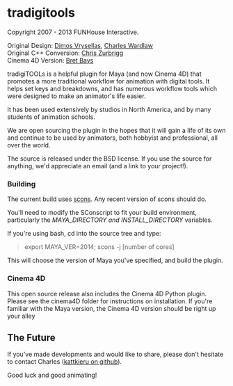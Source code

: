 tradigitools
============

Copyright 2007 - 2013 FUNHouse Interactive.

Original Design: [Dimos Vrysellas](http://www.circusink.com/), [Charles Wardlaw](http://www.sugarandcyanide.com/)  
Original C++ Conversion: [Chris Zurbrigg](http://zurbrigg.com)  
Cinema 4D Version: [Bret Bays](http://bretbays.com)  


tradigiTOOLs is a helpful plugin for Maya (and now Cinema 4D) that promotes a more traditional workflow for animation with digital tools.  It helps set keys and breakdowns, and has numerous workflow tools which were designed to make an animator's life easier.

It has been used extensively by studios in North America, and by many students of animation schools.

We are open sourcing the plugin in the hopes that it will gain a life of its own and continue to be used by animators, both hobbyist and professional, all over the world.

The source is released under the BSD license.  If you use the source for anything, we'd appreciate an email (and a link to your project!).


### Building

The current build uses [scons](http://www.scons.org).  Any recent version of scons should do. 

You'll need to modify the SConscript to fit your build environment, particularly the _MAYA\_DIRECTORY and INSTALL\_DIRECTORY_ variables.

If you're using bash, cd into the source tree and type:

> export MAYA_VER=2014; scons -j [number of cores]

This will choose the version of Maya you've specified, and build the plugin.

### Cinema 4D

This open source release also includes the Cinema 4D Python plugin.  Please see the cinema4D folder for instructions on installation.  If you're familiar with the Maya version, the Cinema 4D version should be right up your alley


## The Future

If you've made developments and would like to share, please don't hesitate to contact Charles ([kattkieru on github](http://www.github.com/kattkieru/)).

Good luck and good animating!



